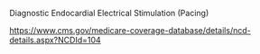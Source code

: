 Diagnostic Endocardial Electrical Stimulation (Pacing)

https://www.cms.gov/medicare-coverage-database/details/ncd-details.aspx?NCDId=104
